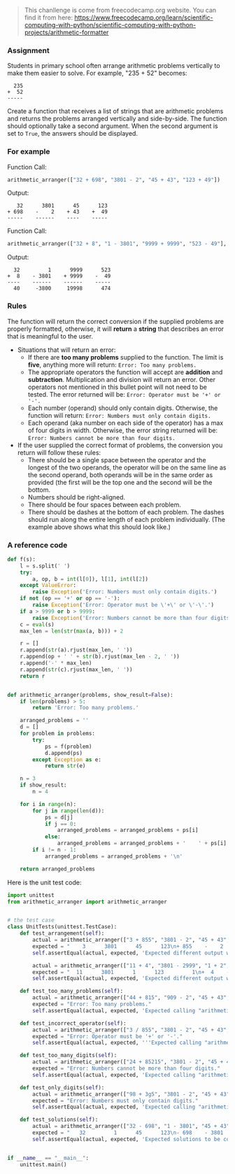 > This chanllenge is come from freecodecamp.org website. You can find it from here: https://www.freecodecamp.org/learn/scientific-computing-with-python/scientific-computing-with-python-projects/arithmetic-formatter

### Assignment

Students in primary school often arrange arithmetic problems vertically to make them easier to solve. For example, "235 + 52" becomes:

```
  235
+  52
-----
```

Create a function that receives a list of strings that are arithmetic problems and returns the problems arranged vertically and side-by-side. The function should optionally take a second argument. When the second argument is set to `True`, the answers should be displayed.

### For example

Function Call:

```py
arithmetic_arranger(["32 + 698", "3801 - 2", "45 + 43", "123 + 49"])
```

Output:

```
   32      3801      45      123
+ 698    -    2    + 43    +  49
-----    ------    ----    -----
```

Function Call:

```py
arithmetic_arranger(["32 + 8", "1 - 3801", "9999 + 9999", "523 - 49"], True)
```

Output:

```
  32         1      9999      523
+  8    - 3801    + 9999    -  49
----    ------    ------    -----
  40     -3800     19998      474
```

### Rules

The function will return the correct conversion if the supplied problems are properly formatted, otherwise, it will **return** a **string** that describes an error that is meaningful to the user.

- Situations that will return an error:
  - If there are **too many problems** supplied to the function. The limit is **five**, anything more will return:
    `Error: Too many problems.`
  - The appropriate operators the function will accept are **addition** and **subtraction**. Multiplication and division will return an error. Other operators not mentioned in this bullet point will not need to be tested. The error returned will be:
    `Error: Operator must be '+' or '-'.`
  - Each number (operand) should only contain digits. Otherwise, the function will return:
    `Error: Numbers must only contain digits.`
  - Each operand (aka number on each side of the operator) has a max of four digits in width. Otherwise, the error string returned will be:
    `Error: Numbers cannot be more than four digits.`
- If the user supplied the correct format of problems, the conversion you return will follow these rules:
  - There should be a single space between the operator and the longest of the two operands, the operator will be on the same line as the second operand, both operands will be in the same order as provided (the first will be the top one and the second will be the bottom.
  - Numbers should be right-aligned.
  - There should be four spaces between each problem.
  - There should be dashes at the bottom of each problem. The dashes should run along the entire length of each problem individually. (The example above shows what this should look like.)

### A reference code

```python
def f(s):
    l = s.split(' ')
    try:
        a, op, b = int(l[0]), l[1], int(l[2])
    except ValueError:
        raise Exception('Error: Numbers must only contain digits.')
    if not (op == '+' or op == '-'):
        raise Exception('Error: Operator must be \'+\' or \'-\'.')
    if a > 9999 or b > 9999:
        raise Exception('Error: Numbers cannot be more than four digits.')
    c = eval(s)
    max_len = len(str(max(a, b))) + 2

    r = []
    r.append(str(a).rjust(max_len, ' '))
    r.append(op + ' ' + str(b).rjust(max_len - 2, ' '))
    r.append('-' * max_len)
    r.append(str(c).rjust(max_len, ' '))
    return r


def arithmetic_arranger(problems, show_result=False):
    if len(problems) > 5:
        return 'Error: Too many problems.'

    arranged_problems = ''
    d = []
    for problem in problems:
        try:
            ps = f(problem)
            d.append(ps)
        except Exception as e:
            return str(e)

    n = 3
    if show_result:
        n = 4

    for i in range(n):
        for j in range(len(d)):
            ps = d[j]
            if j == 0:
                arranged_problems = arranged_problems + ps[i]
            else:
                arranged_problems = arranged_problems + '    ' + ps[i]
        if i != n - 1:
            arranged_problems = arranged_problems + '\n'

    return arranged_problems

```

Here is the unit test code:

```python
import unittest
from arithmetic_arranger import arithmetic_arranger


# the test case
class UnitTests(unittest.TestCase):
    def test_arrangement(self):
        actual = arithmetic_arranger(["3 + 855", "3801 - 2", "45 + 43", "123 + 49"])
        expected = "    3      3801      45      123\n+ 855    -    2    + 43    +  49\n-----    ------    ----    -----"
        self.assertEqual(actual, expected, 'Expected different output when calling "arithmetic_arranger()" with ["3 + 855", "3801 - 2", "45 + 43", "123 + 49"]')

        actual = arithmetic_arranger(["11 + 4", "3801 - 2999", "1 + 2", "123 + 49", "1 - 9380"])
        expected = "  11      3801      1      123         1\n+  4    - 2999    + 2    +  49    - 9380\n----    ------    ---    -----    ------"
        self.assertEqual(actual, expected, 'Expected different output when calling "arithmetic_arranger()" with ["11 + 4", "3801 - 2999", "1 + 2", "123 + 49", "1 - 9380"]')

    def test_too_many_problems(self):
        actual = arithmetic_arranger(["44 + 815", "909 - 2", "45 + 43", "123 + 49", "888 + 40", "653 + 87"])
        expected = "Error: Too many problems."
        self.assertEqual(actual, expected, 'Expected calling "arithmetic_arranger()" with more than five problems to return "Error: Too many problems."')

    def test_incorrect_operator(self):
        actual = arithmetic_arranger(["3 / 855", "3801 - 2", "45 + 43", "123 + 49"])
        expected = "Error: Operator must be '+' or '-'."
        self.assertEqual(actual, expected, '''Expected calling "arithmetic_arranger()" with a problem that uses the "/" operator to return "Error: Operator must be '+' or '-'."''')

    def test_too_many_digits(self):
        actual = arithmetic_arranger(["24 + 85215", "3801 - 2", "45 + 43", "123 + 49"])
        expected = "Error: Numbers cannot be more than four digits."
        self.assertEqual(actual, expected, 'Expected calling "arithmetic_arranger()" with a problem that has a number over 4 digits long to return "Error: Numbers cannot be more than four digits."')

    def test_only_digits(self):
        actual = arithmetic_arranger(["98 + 3g5", "3801 - 2", "45 + 43", "123 + 49"])
        expected = "Error: Numbers must only contain digits."
        self.assertEqual(actual, expected, 'Expected calling "arithmetic_arranger()" with a problem that contains a letter character in the number to return "Error: Numbers must only contain digits."')

    def test_solutions(self):
        actual = arithmetic_arranger(["32 - 698", "1 - 3801", "45 + 43", "123 + 49"], True)
        expected = "   32         1      45      123\n- 698    - 3801    + 43    +  49\n-----    ------    ----    -----\n -666     -3800      88      172"
        self.assertEqual(actual, expected, 'Expected solutions to be correctly displayed in output when calling "arithmetic_arranger()" with arithmetic problems and a second argument of `True`.')


if __name__ == "__main__":
    unittest.main()

```
